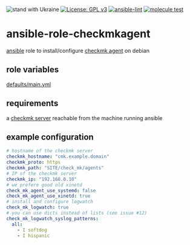 ![stand with Ukraine](https://badgen.net/badge/support/UKRAINE/?color=0057B8&labelColor=FFD700)
[![License: GPL v3](https://img.shields.io/badge/License-GPL%20v3-blue.svg)](http://www.gnu.org/licenses/gpl-3.0)
[![ansible-lint](https://github.com/zerwes/ansible-role-checkmkagent/actions/workflows/lint.yml/badge.svg)](https://github.com/zerwes/ansible-role-checkmkagent/actions?query=workflow%3Aansible-lint)
[![molecule test](https://github.com/zerwes/ansible-role-checkmkagent/actions/workflows/molecule.yml/badge.svg)](https://github.com/zerwes/ansible-role-checkmkagent/actions/workflows/molecule.yml)

# ansible-role-checkmkagent

[ansible](https://www.ansible.com) role to install/configure [checkmk agent](https://checkmk.com/) on debian

## role variables

[defaults/main.yml](defaults/main.yml)

## requirements

a [checkmk server](https://checkmk.com/) reachable from the machine running ansible

## example configuration

```yml
# hostname of the checkmk server
checkmk_hostname: "cmk.example.domain"
checkmk_proto: https
checkmk_path: "SITE/check_mk/agents"
# IP of the checkmk server
checkmk_ip: "192.168.0.10"
# we prefere good old xinetd
check_mk_agent_use_systemd: false
check_mk_agent_use_xinetd: true
# install and configure logwatch
check_mk_logwatch: true
# you can use dicts instead of lists (see issue #12)
check_mk_logwatch_syslog_patterns:
  all:
    - I softdog
    - I hispanic
```
